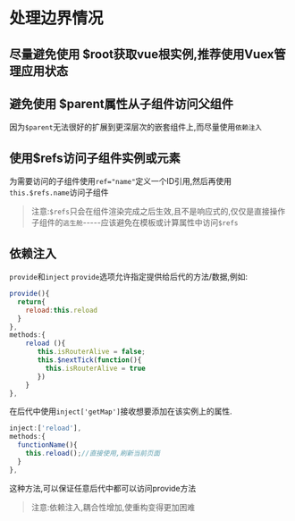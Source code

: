 # 处理边界情况

## 尽量避免使用 $root获取vue根实例,推荐使用Vuex管理应用状态

## 避免使用 $parent属性从子组件访问父组件
因为`$parent`无法很好的扩展到更深层次的嵌套组件上,而尽量使用`依赖注入`

## 使用$refs访问子组件实例或元素

为需要访问的子组件使用`ref="name"`定义一个ID引用,然后再使用`this.$refs.name`访问子组件

>注意:`$refs`只会在组件渲染完成之后生效,且不是响应式的,仅仅是直接操作子组件的`逃生舱`-----应该避免在模板或计算属性中访问`$refs`

## 依赖注入
`provide`和`inject`
`provide`选项允许指定提供给后代的方法/数据,例如:

```js
provide(){
  return{
    reload:this.reload
  }
},
methods:{
    reload (){
       this.isRouterAlive = false;
       this.$nextTick(function(){
         this.isRouterAlive = true
       })
    }
},
```

在后代中使用`inject['getMap']`接收想要添加在该实例上的属性.

```js
inject:['reload'],
methods:{
  functionName(){
    this.reload();//直接使用,刷新当前页面
  }
},
```

这种方法,可以保证任意后代中都可以访问provide方法

>注意:依赖注入,耦合性增加,使重构变得更加困难
